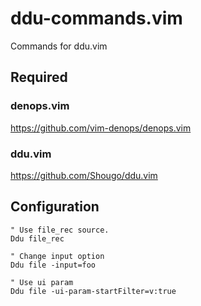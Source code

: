 # ddu-commands.vim

Commands for ddu.vim

## Required

### denops.vim

https://github.com/vim-denops/denops.vim

### ddu.vim

https://github.com/Shougo/ddu.vim

## Configuration

```vim
" Use file_rec source.
Ddu file_rec

" Change input option
Ddu file -input=foo

" Use ui param
Ddu file -ui-param-startFilter=v:true
```
